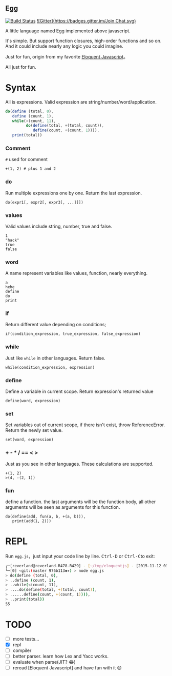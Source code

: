 Egg
----

[![Build Status](https://travis-ci.org/HalfdogStudio/interpreter-egg.png)](https://travis-ci.org/HalfdogStudio/interpreter-egg) [![Gitter](https://badges.gitter.im/Join Chat.svg)](https://gitter.im/HalfdogStudio/interpreter-egg?utm_source=badge&utm_medium=badge&utm_campaign=pr-badge&utm_content=badge)

A little language named Egg implemented above javascript.

It's simple. But support function closures, high-order functions and so on. And it could include nearly any logic you could imagine.

Just for fun, origin from my favorite [Eloquent Javascript](http://eloquentjavascript.net/11_language.html)。

All just for fun. 

Syntax
======

All is expressions. Valid expression are string/number/word/application.

```javascript
do(define (total, 0), 
   define (count, 1),
   while(<(count, 11),
         do(define(total, +(total, count)),
            define(count, +(count, 1)))),
   print(total))
```

### Comment

`#` used for comment

    +(1, 2) # plus 1 and 2

### do 

Run multiple expressions one by one. Return the last expression.

    do(expr1[, expr2[, expr3[, ...]]])

### values

Valid values include string, number, true and false.

    1
    "hack"
    true
    false

### word

A name represent variables like values, function, nearly everything.

    a
    hehe
    define
    do
    print


### if 

Return different value depending on conditions;

    if(condition_expression, true_expression, false_expression)

### while 

Just like `while` in other languages. Return false.

    while(condition_expression, expression)

### define

Define a variable in current scope. Return expression's returned value

    define(word, expression)

### set

Set variables out of current scope, if there isn't exist, throw ReferenceError. Return the newly set value.

    set(word, expression)

### + - * / == < > 

Just as you see in other languages. These calculations are supported.

    +(1, 2)
    >(4, -(2, 1))

### fun

define a function. the last arguments will be the function body, all other arguments will be seen as arguments for this function.

    do(define(add, fun(a, b, +(a, b))),
       print(add(1, 2)))

REPL
==========

Run `egg.js`，just input your code line by line. <kbd>Ctrl-D</kbd> or <kbd>Ctrl-C</kbd>to exit:

```bash
┌─[reverland@reverland-R478-R429] - [~/tmp/eloquentjs] - [2015-11-12 03:16:54]
└─[0] <git:(master 976b113✱✈) > node egg.js
> do(define (total, 0), 
> ..define (count, 1),
> ..while(<(count, 11),
> ....do(define(total, +(total, count)),
> ......define(count, +(count, 1)))),
> ..print(total))
55
```

TODO
=====

- [ ] more tests...
- [X] repl
- [ ] compiler
- [ ] better parser. learn how Lex and Yacc works.
- [ ] evaluate when parse(JIT? :joy:)
- [ ] reread [Eloquent Javascript] and have fun with it :blush:
